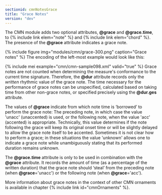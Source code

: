 ```yaml
---
sectionid: cmnNotesGrace
title: "Grace Notes"
version: "dev"
---
```


The CMN module adds two optional attributes, **@grace** and
**@grace.time**, to {% include link elem="note" %} and {% include link elem="chord" %}.
The presence of the **@grace** attribute indicates a grace note.


{% include figure img="modules/cmn/grace-300.png" caption="Grace notes" %}
The encoding of the left-most example would look like this:

{% include mei example="cmn/cmn-sample098.xml" valid="true" %}
Grace notes are not counted when determining the measure's conformance to the current
time signature. Therefore, the **@dur** attribute records only the
*written* rhythmic value of the grace note. The time necessary for the
performance of grace notes can be unspecified, calculated based on taking time from
other non-grace notes, or specified precisely using the **@dur.ges**
attribute.

The values of **@grace** indicate from which note time is
‘borrowed’ to perform the grace note: The preceding note, in which
case the value 'unacc' (unaccented) is used, or the following note, when the value
'acc'
(accented) is appropriate. Technically, this value determines if the note following
the
grace will keep its original onset time or will be slightly delayed to allow the grace
note itself to be accented. Sometimes it is not clear how to perform a grace; in these
situations the value 'unknown' allows one to indicate a grace note while unambiguously
stating that its performed duration remains unknown.

The **@grace.time** attribute is only to be used in combination with the
**@grace** attribute. It records the amount of time (as a percentage of the
written duration) that the grace note should ‘steal’ from the
preceding note (when **@grace**='unacc') or the following note (when
**@grace**='acc').

More information about grace notes in the context of other CMN ornaments is available
in chapter {% include link id="cmnOrnaments" %}.

